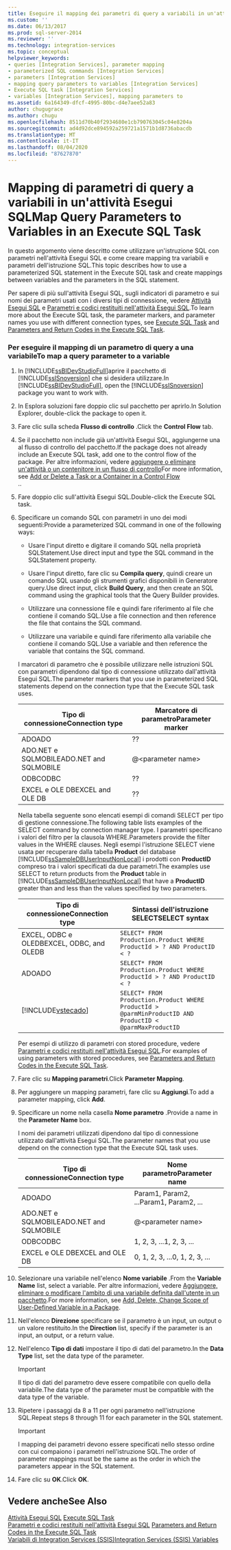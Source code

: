 ```yaml
---
title: Eseguire il mapping dei parametri di query a variabili in un'attività Esegui SQL | Microsoft Docs
ms.custom: ''
ms.date: 06/13/2017
ms.prod: sql-server-2014
ms.reviewer: ''
ms.technology: integration-services
ms.topic: conceptual
helpviewer_keywords:
- queries [Integration Services], parameter mapping
- parameterized SQL commands [Integration Services]
- parameters [Integration Services]
- mapping query parameters to variables [Integration Services]
- Execute SQL task [Integration Services]
- variables [Integration Services], mapping parameters to
ms.assetid: 6a164349-dfcf-4995-80bc-d4e7aee52a83
author: chugugrace
ms.author: chugu
ms.openlocfilehash: 8511d70b40f2934680e1cb790763045c04e8204a
ms.sourcegitcommit: ad4d92dce894592a259721a1571b1d8736abacdb
ms.translationtype: MT
ms.contentlocale: it-IT
ms.lasthandoff: 08/04/2020
ms.locfileid: "87627870"
---
```

# <a name="map-query-parameters-to-variables-in-an-execute-sql-task"></a><span data-ttu-id="8e98b-102">Mapping di parametri di query a variabili in un'attività Esegui SQL</span><span class="sxs-lookup"><span data-stu-id="8e98b-102">Map Query Parameters to Variables in an Execute SQL Task</span></span>

  <span data-ttu-id="8e98b-103">In questo argomento viene descritto come utilizzare un'istruzione SQL con parametri nell'attività Esegui SQL e come creare mapping tra variabili e parametri dell'istruzione SQL.</span><span class="sxs-lookup"><span data-stu-id="8e98b-103">This topic describes how to use a parameterized SQL statement in the Execute SQL task and create mappings between variables and the parameters in the SQL statement.</span></span>  
  
 <span data-ttu-id="8e98b-104">Per sapere di più sull'attività Esegui SQL, sugli indicatori di parametro e sui nomi dei parametri usati con i diversi tipi di connessione, vedere [Attività Esegui SQL](control-flow/execute-sql-task.md) e [Parametri e codici restituiti nell'attività Esegui SQL](../../2014/integration-services/parameters-and-return-codes-in-the-execute-sql-task.md).</span><span class="sxs-lookup"><span data-stu-id="8e98b-104">To learn more about the Execute SQL task, the parameter markers, and parameter names you use with different connection types, see [Execute SQL Task](control-flow/execute-sql-task.md) and [Parameters and Return Codes in the Execute SQL Task](../../2014/integration-services/parameters-and-return-codes-in-the-execute-sql-task.md).</span></span>  
  
### <a name="to-map-a-query-parameter-to-a-variable"></a><span data-ttu-id="8e98b-105">Per eseguire il mapping di un parametro di query a una variabile</span><span class="sxs-lookup"><span data-stu-id="8e98b-105">To map a query parameter to a variable</span></span>  
  
1.  <span data-ttu-id="8e98b-106">In [!INCLUDE[ssBIDevStudioFull](../includes/ssbidevstudiofull-md.md)]aprire il pacchetto di [!INCLUDE[ssISnoversion](../includes/ssisnoversion-md.md)] che si desidera utilizzare.</span><span class="sxs-lookup"><span data-stu-id="8e98b-106">In [!INCLUDE[ssBIDevStudioFull](../includes/ssbidevstudiofull-md.md)], open the [!INCLUDE[ssISnoversion](../includes/ssisnoversion-md.md)] package you want to work with.</span></span>  
  
2.  <span data-ttu-id="8e98b-107">In Esplora soluzioni fare doppio clic sul pacchetto per aprirlo.</span><span class="sxs-lookup"><span data-stu-id="8e98b-107">In Solution Explorer, double-click the package to open it.</span></span>  
  
3.  <span data-ttu-id="8e98b-108">Fare clic sulla scheda **Flusso di controllo** .</span><span class="sxs-lookup"><span data-stu-id="8e98b-108">Click the **Control Flow** tab.</span></span>  
  
4.  <span data-ttu-id="8e98b-109">Se il pacchetto non include già un'attività Esegui SQL, aggiungerne una al flusso di controllo del pacchetto.</span><span class="sxs-lookup"><span data-stu-id="8e98b-109">If the package does not already include an Execute SQL task, add one to the control flow of the package.</span></span> <span data-ttu-id="8e98b-110">Per altre informazioni, vedere [aggiungere o eliminare un'attività o un contenitore in un flusso di controllo](control-flow/add-or-delete-a-task-or-a-container-in-a-control-flow.md)</span><span class="sxs-lookup"><span data-stu-id="8e98b-110">For more information, see [Add or Delete a Task or a Container in a Control Flow](control-flow/add-or-delete-a-task-or-a-container-in-a-control-flow.md)</span></span>  
  <span data-ttu-id="8e98b-111">.</span><span class="sxs-lookup"><span data-stu-id="8e98b-111">.</span></span>  
  
5.  <span data-ttu-id="8e98b-112">Fare doppio clic sull'attività Esegui SQL.</span><span class="sxs-lookup"><span data-stu-id="8e98b-112">Double-click the Execute SQL task.</span></span>  
  
6.  <span data-ttu-id="8e98b-113">Specificare un comando SQL con parametri in uno dei modi seguenti:</span><span class="sxs-lookup"><span data-stu-id="8e98b-113">Provide a parameterized SQL command in one of the following ways:</span></span>  
  
    -   <span data-ttu-id="8e98b-114">Usare l'input diretto e digitare il comando SQL nella proprietà SQLStatement.</span><span class="sxs-lookup"><span data-stu-id="8e98b-114">Use direct input and type the SQL command in the SQLStatement property.</span></span>  
  
    -   <span data-ttu-id="8e98b-115">Usare l'input diretto, fare clic su **Compila query**, quindi creare un comando SQL usando gli strumenti grafici disponibili in Generatore query.</span><span class="sxs-lookup"><span data-stu-id="8e98b-115">Use direct input, click **Build Query**, and then create an SQL command using the graphical tools that the Query Builder provides.</span></span>  
  
    -   <span data-ttu-id="8e98b-116">Utilizzare una connessione file e quindi fare riferimento al file che contiene il comando SQL.</span><span class="sxs-lookup"><span data-stu-id="8e98b-116">Use a file connection and then reference the file that contains the SQL command.</span></span>  
  
    -   <span data-ttu-id="8e98b-117">Utilizzare una variabile e quindi fare riferimento alla variabile che contiene il comando SQL.</span><span class="sxs-lookup"><span data-stu-id="8e98b-117">Use a variable and then reference the variable that contains the SQL command.</span></span>  
  
     <span data-ttu-id="8e98b-118">I marcatori di parametro che è possibile utilizzare nelle istruzioni SQL con parametri dipendono dal tipo di connessione utilizzato dall'attività Esegui SQL.</span><span class="sxs-lookup"><span data-stu-id="8e98b-118">The parameter markers that you use in parameterized SQL statements depend on the connection type that the Execute SQL task uses.</span></span>  
  
    |<span data-ttu-id="8e98b-119">Tipo di connessione</span><span class="sxs-lookup"><span data-stu-id="8e98b-119">Connection type</span></span>|<span data-ttu-id="8e98b-120">Marcatore di parametro</span><span class="sxs-lookup"><span data-stu-id="8e98b-120">Parameter marker</span></span>|  
    |---------------------|----------------------|  
    |<span data-ttu-id="8e98b-121">ADO</span><span class="sxs-lookup"><span data-stu-id="8e98b-121">ADO</span></span>|<span data-ttu-id="8e98b-122">?</span><span class="sxs-lookup"><span data-stu-id="8e98b-122">?</span></span>|  
    |<span data-ttu-id="8e98b-123">ADO.NET e SQLMOBILE</span><span class="sxs-lookup"><span data-stu-id="8e98b-123">ADO.NET and SQLMOBILE</span></span>|@\<parameter name>|  
    |<span data-ttu-id="8e98b-124">ODBC</span><span class="sxs-lookup"><span data-stu-id="8e98b-124">ODBC</span></span>|<span data-ttu-id="8e98b-125">?</span><span class="sxs-lookup"><span data-stu-id="8e98b-125">?</span></span>|  
    |<span data-ttu-id="8e98b-126">EXCEL e OLE DB</span><span class="sxs-lookup"><span data-stu-id="8e98b-126">EXCEL and OLE DB</span></span>|<span data-ttu-id="8e98b-127">?</span><span class="sxs-lookup"><span data-stu-id="8e98b-127">?</span></span>|  
  
     <span data-ttu-id="8e98b-128">Nella tabella seguente sono elencati esempi di comandi SELECT per tipo di gestione connessione.</span><span class="sxs-lookup"><span data-stu-id="8e98b-128">The following table lists examples of the SELECT command by connection manager type.</span></span> <span data-ttu-id="8e98b-129">I parametri specificano i valori del filtro per la clausola WHERE.</span><span class="sxs-lookup"><span data-stu-id="8e98b-129">Parameters provide the filter values in the WHERE clauses.</span></span> <span data-ttu-id="8e98b-130">Negli esempi l'istruzione SELECT viene usata per recuperare dalla tabella **Product** del database [!INCLUDE[ssSampleDBUserInputNonLocal](../includes/sssampledbuserinputnonlocal-md.md)] i prodotti con **ProductID** compreso tra i valori specificati da due parametri.</span><span class="sxs-lookup"><span data-stu-id="8e98b-130">The examples use SELECT to return products from the **Product** table in [!INCLUDE[ssSampleDBUserInputNonLocal](../includes/sssampledbuserinputnonlocal-md.md)] that have a **ProductID** greater than and less than the values specified by two parameters.</span></span>  
  
    |<span data-ttu-id="8e98b-131">Tipo di connessione</span><span class="sxs-lookup"><span data-stu-id="8e98b-131">Connection type</span></span>|<span data-ttu-id="8e98b-132">Sintassi dell'istruzione SELECT</span><span class="sxs-lookup"><span data-stu-id="8e98b-132">SELECT syntax</span></span>|  
    |---------------------|-------------------|  
    |<span data-ttu-id="8e98b-133">EXCEL, ODBC e OLEDB</span><span class="sxs-lookup"><span data-stu-id="8e98b-133">EXCEL, ODBC, and OLEDB</span></span>|`SELECT* FROM Production.Product WHERE ProductId > ? AND ProductID < ?`|  
    |<span data-ttu-id="8e98b-134">ADO</span><span class="sxs-lookup"><span data-stu-id="8e98b-134">ADO</span></span>|`SELECT* FROM Production.Product WHERE ProductId > ? AND ProductID < ?`|  
    |[!INCLUDE[vstecado](../includes/vstecado-md.md)]|`SELECT* FROM Production.Product WHERE ProductId > @parmMinProductID AND ProductID < @parmMaxProductID`|  
  
     <span data-ttu-id="8e98b-135">Per esempi di utilizzo di parametri con stored procedure, vedere [Parametri e codici restituiti nell'attività Esegui SQL](../../2014/integration-services/parameters-and-return-codes-in-the-execute-sql-task.md).</span><span class="sxs-lookup"><span data-stu-id="8e98b-135">For examples of using parameters with stored procedures, see [Parameters and Return Codes in the Execute SQL Task](../../2014/integration-services/parameters-and-return-codes-in-the-execute-sql-task.md).</span></span>  
  
7.  <span data-ttu-id="8e98b-136">Fare clic su **Mapping parametri**.</span><span class="sxs-lookup"><span data-stu-id="8e98b-136">Click **Parameter Mapping**.</span></span>  
  
8.  <span data-ttu-id="8e98b-137">Per aggiungere un mapping parametri, fare clic su **Aggiungi**.</span><span class="sxs-lookup"><span data-stu-id="8e98b-137">To add a parameter mapping, click **Add**.</span></span>  
  
9. <span data-ttu-id="8e98b-138">Specificare un nome nella casella **Nome parametro** .</span><span class="sxs-lookup"><span data-stu-id="8e98b-138">Provide a name in the **Parameter Name** box.</span></span>  
  
     <span data-ttu-id="8e98b-139">I nomi dei parametri utilizzati dipendono dal tipo di connessione utilizzato dall'attività Esegui SQL.</span><span class="sxs-lookup"><span data-stu-id="8e98b-139">The parameter names that you use depend on the connection type that the Execute SQL task uses.</span></span>  
  
    |<span data-ttu-id="8e98b-140">Tipo di connessione</span><span class="sxs-lookup"><span data-stu-id="8e98b-140">Connection type</span></span>|<span data-ttu-id="8e98b-141">Nome parametro</span><span class="sxs-lookup"><span data-stu-id="8e98b-141">Parameter name</span></span>|  
    |---------------------|--------------------|  
    |<span data-ttu-id="8e98b-142">ADO</span><span class="sxs-lookup"><span data-stu-id="8e98b-142">ADO</span></span>|<span data-ttu-id="8e98b-143">Param1, Param2, ...</span><span class="sxs-lookup"><span data-stu-id="8e98b-143">Param1, Param2, ...</span></span>|  
    |<span data-ttu-id="8e98b-144">ADO.NET e SQLMOBILE</span><span class="sxs-lookup"><span data-stu-id="8e98b-144">ADO.NET and SQLMOBILE</span></span>|@\<parameter name>|  
    |<span data-ttu-id="8e98b-145">ODBC</span><span class="sxs-lookup"><span data-stu-id="8e98b-145">ODBC</span></span>|<span data-ttu-id="8e98b-146">1, 2, 3, ...</span><span class="sxs-lookup"><span data-stu-id="8e98b-146">1, 2, 3, ...</span></span>|  
    |<span data-ttu-id="8e98b-147">EXCEL e OLE DB</span><span class="sxs-lookup"><span data-stu-id="8e98b-147">EXCEL and OLE DB</span></span>|<span data-ttu-id="8e98b-148">0, 1, 2, 3, ...</span><span class="sxs-lookup"><span data-stu-id="8e98b-148">0, 1, 2, 3, ...</span></span>|  
  
10. <span data-ttu-id="8e98b-149">Selezionare una variabile nell'elenco **Nome variabile** .</span><span class="sxs-lookup"><span data-stu-id="8e98b-149">From the **Variable Name** list, select a variable.</span></span> <span data-ttu-id="8e98b-150">Per altre informazioni, vedere [Aggiungere, eliminare o modificare l'ambito di una variabile definita dall'utente in un pacchetto](../../2014/integration-services/add-delete-change-scope-of-user-defined-variable-in-a-package.md).</span><span class="sxs-lookup"><span data-stu-id="8e98b-150">For more information, see [Add, Delete, Change Scope of User-Defined Variable in a Package](../../2014/integration-services/add-delete-change-scope-of-user-defined-variable-in-a-package.md).</span></span>  
  
11. <span data-ttu-id="8e98b-151">Nell'elenco **Direzione** specificare se il parametro è un input, un output o un valore restituito.</span><span class="sxs-lookup"><span data-stu-id="8e98b-151">In the **Direction** list, specify if the parameter is an input, an output, or a return value.</span></span>  
  
12. <span data-ttu-id="8e98b-152">Nell'elenco **Tipo di dati** impostare il tipo di dati del parametro.</span><span class="sxs-lookup"><span data-stu-id="8e98b-152">In the **Data Type** list, set the data type of the parameter.</span></span>  
  
    > [!IMPORTANT]  
    >  <span data-ttu-id="8e98b-153">Il tipo di dati del parametro deve essere compatibile con quello della variabile.</span><span class="sxs-lookup"><span data-stu-id="8e98b-153">The data type of the parameter must be compatible with the data type of the variable.</span></span>  
  
13. <span data-ttu-id="8e98b-154">Ripetere i passaggi da 8 a 11 per ogni parametro nell'istruzione SQL.</span><span class="sxs-lookup"><span data-stu-id="8e98b-154">Repeat steps 8 through 11 for each parameter in the SQL statement.</span></span>  
  
    > [!IMPORTANT]  
    >  <span data-ttu-id="8e98b-155">I mapping dei parametri devono essere specificati nello stesso ordine con cui compaiono i parametri nell'istruzione SQL.</span><span class="sxs-lookup"><span data-stu-id="8e98b-155">The order of parameter mappings must be the same as the order in which the parameters appear in the SQL statement.</span></span>  
  
14. <span data-ttu-id="8e98b-156">Fare clic su **OK**.</span><span class="sxs-lookup"><span data-stu-id="8e98b-156">Click **OK**.</span></span>  
  
## <a name="see-also"></a><span data-ttu-id="8e98b-157">Vedere anche</span><span class="sxs-lookup"><span data-stu-id="8e98b-157">See Also</span></span>  
 <span data-ttu-id="8e98b-158">[Attività Esegui SQL](control-flow/execute-sql-task.md) </span><span class="sxs-lookup"><span data-stu-id="8e98b-158">[Execute SQL Task](control-flow/execute-sql-task.md) </span></span>  
 <span data-ttu-id="8e98b-159">[Parametri e codici restituiti nell'attività Esegui SQL](../../2014/integration-services/parameters-and-return-codes-in-the-execute-sql-task.md) </span><span class="sxs-lookup"><span data-stu-id="8e98b-159">[Parameters and Return Codes in the Execute SQL Task](../../2014/integration-services/parameters-and-return-codes-in-the-execute-sql-task.md) </span></span>  
 [<span data-ttu-id="8e98b-160">Variabili di Integration Services &#40;SSIS&#41;</span><span class="sxs-lookup"><span data-stu-id="8e98b-160">Integration Services &#40;SSIS&#41; Variables</span></span>](integration-services-ssis-variables.md)  
  
  
